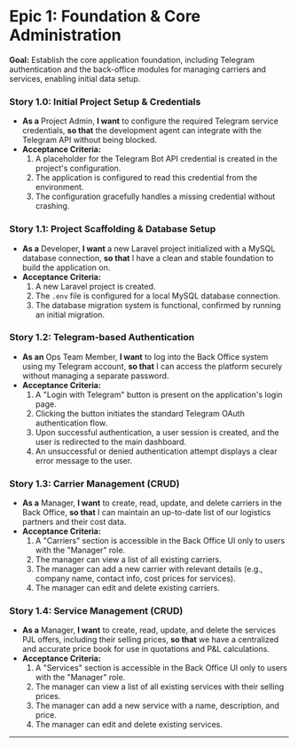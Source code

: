 # Epic 1: Foundation & Core Administration
**Goal:** Establish the core application foundation, including Telegram authentication and the back-office modules for managing carriers and services, enabling initial data setup.

### **Story 1.0: Initial Project Setup & Credentials**
* **As a** Project Admin, **I want** to configure the required Telegram service credentials, **so that** the development agent can integrate with the Telegram API without being blocked.
* **Acceptance Criteria:**
    1. A placeholder for the Telegram Bot API credential is created in the project's configuration.
    2. The application is configured to read this credential from the environment.
    3. The configuration gracefully handles a missing credential without crashing.

### **Story 1.1: Project Scaffolding & Database Setup**
* **As a** Developer, **I want** a new Laravel project initialized with a MySQL database connection, **so that** I have a clean and stable foundation to build the application on.
* **Acceptance Criteria:**
    1.  A new Laravel project is created.
    2.  The `.env` file is configured for a local MySQL database connection.
    3.  The database migration system is functional, confirmed by running an initial migration.

### **Story 1.2: Telegram-based Authentication**
* **As an** Ops Team Member, **I want** to log into the Back Office system using my Telegram account, **so that** I can access the platform securely without managing a separate password.
* **Acceptance Criteria:**
    1.  A "Login with Telegram" button is present on the application's login page.
    2.  Clicking the button initiates the standard Telegram OAuth authentication flow.
    3.  Upon successful authentication, a user session is created, and the user is redirected to the main dashboard.
    4.  An unsuccessful or denied authentication attempt displays a clear error message to the user.

### **Story 1.3: Carrier Management (CRUD)**
* **As a** Manager, **I want** to create, read, update, and delete carriers in the Back Office, **so that** I can maintain an up-to-date list of our logistics partners and their cost data.
* **Acceptance Criteria:**
    1.  A "Carriers" section is accessible in the Back Office UI only to users with the "Manager" role.
    2.  The manager can view a list of all existing carriers.
    3.  The manager can add a new carrier with relevant details (e.g., company name, contact info, cost prices for services).
    4.  The manager can edit and delete existing carriers.

### **Story 1.4: Service Management (CRUD)**
* **As a** Manager, **I want** to create, read, update, and delete the services PJL offers, including their selling prices, **so that** we have a centralized and accurate price book for use in quotations and P&L calculations.
* **Acceptance Criteria:**
    1.  A "Services" section is accessible in the Back Office UI only to users with the "Manager" role.
    2.  The manager can view a list of all existing services with their selling prices.
    3.  The manager can add a new service with a name, description, and price.
    4.  The manager can edit and delete existing services.

---